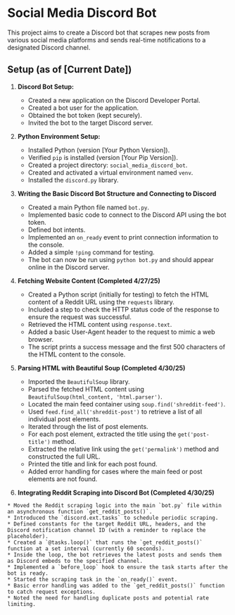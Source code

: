 # Social Media Discord Bot

This project aims to create a Discord bot that scrapes new posts from various social media platforms and sends real-time notifications to a designated Discord channel.

## Setup (as of [Current Date])

1.  **Discord Bot Setup:**
    * Created a new application on the Discord Developer Portal.
    * Created a bot user for the application.
    * Obtained the bot token (kept securely).
    * Invited the bot to the target Discord server.

2.  **Python Environment Setup:**
    * Installed Python (version [Your Python Version]).
    * Verified `pip` is installed (version [Your Pip Version]).
    * Created a project directory: `social_media_discord_bot`.
    * Created and activated a virtual environment named `venv`.
    * Installed the `discord.py` library.

3.  **Writing the Basic Discord Bot Structure and Connecting to Discord**

    * Created a main Python file named `bot.py`.
    * Implemented basic code to connect to the Discord API using the bot token.
    * Defined bot intents.
    * Implemented an `on_ready` event to print connection information to the console.
    * Added a simple `!ping` command for testing.
    * The bot can now be run using `python bot.py` and should appear online in the Discord server.

4.  **Fetching Website Content (Completed 4/27/25)**

    * Created a Python script (initially for testing) to fetch the HTML content of a Reddit URL using the `requests` library.
    * Included a step to check the HTTP status code of the response to ensure the request was successful.
    * Retrieved the HTML content using `response.text`.
    * Added a basic User-Agent header to the request to mimic a web browser.
    * The script prints a success message and the first 500 characters of the HTML content to the console.

5.  **Parsing HTML with Beautiful Soup (Completed 4/30/25)**

    * Imported the `BeautifulSoup` library.
    * Parsed the fetched HTML content using `BeautifulSoup(html_content, 'html.parser')`.
    * Located the main feed container using `soup.find('shreddit-feed')`.
    * Used `feed.find_all('shreddit-post')` to retrieve a list of all individual post elements.
    * Iterated through the list of post elements.
    * For each post element, extracted the title using the `get('post-title')` method.
    * Extracted the relative link using the `get('permalink')` method and constructed the full URL.
    * Printed the title and link for each post found.
    * Added error handling for cases where the main feed or post elements are not found.

6.   **Integrating Reddit Scraping into Discord Bot (Completed 4/30/25)**

    * Moved the Reddit scraping logic into the main `bot.py` file within an asynchronous function `get_reddit_posts()`.
    * Introduced the `discord.ext.tasks` to schedule periodic scraping.
    * Defined constants for the target Reddit URL, headers, and the Discord notification channel ID (with a reminder to replace the placeholder).
    * Created a `@tasks.loop()` that runs the `get_reddit_posts()` function at a set interval (currently 60 seconds).
    * Inside the loop, the bot retrieves the latest posts and sends them as Discord embeds to the specified channel.
    * Implemented a `before_loop` hook to ensure the task starts after the bot is ready.
    * Started the scraping task in the `on_ready()` event.
    * Basic error handling was added to the `get_reddit_posts()` function to catch request exceptions.
    * Noted the need for handling duplicate posts and potential rate limiting.
